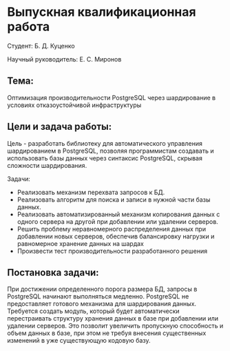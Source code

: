 # Выпускная квалификационная работа 
Студент: Б. Д. Куценко

Научный руководитель: Е. С. Миронов

## Тема:
Оптимизация производительности PostgreSQL через шардирование в условиях отказоустойчивой инфраструктуры

## Цели и задача работы: 
Цель - разработать библиотеку для автоматического управления шардированием в PostgreSQL, позволяя программистам создавать и использовать базы данных через синтаксис PostgreSQL, скрывая сложности шардирования.

Задачи:
* Реализовать механизм перехвата запросов к БД.
* Реализовать алгоритм для поиска и записи в нужной части базы данных.
* Реализовать автоматизированный механизм копирования данных с одного сервера на другой при добавлении или удалении серверов.
* Решить проблему неравномерного распределения данных при добавлении новых серверов, обеспечив балансировку нагрузки и равномерное хранение данных на шардах
* Произвести тест производительности разработанного решения

## Постановка задачи:
При достижении определенного порога размера БД, запросы в PostgreSQL начинают выполняться медленно.
PostgreSQL не предоставляет готового механизма для шардирования данных. Требуется создать модуль, 
который будет автоматически перестраивать структуру хранения данных в базе при добавлении или удалении серверов. 
Это позволит увеличить пропускную способность и объем данных в базе, при этом не требуя внесения существенных изменений в уже существующую кодовую базу.
